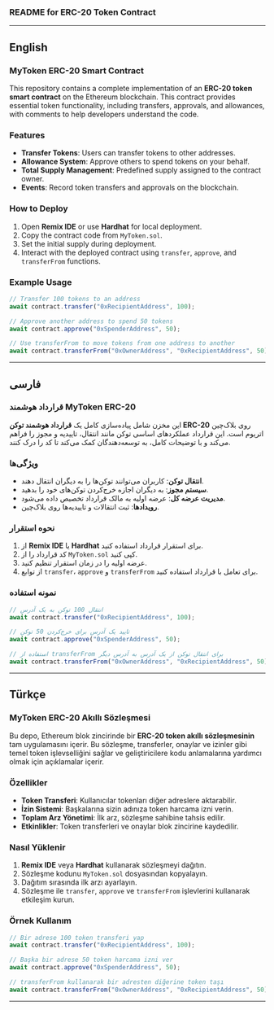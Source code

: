 ### README for ERC-20 Token Contract  

---

## English  

### MyToken ERC-20 Smart Contract  

This repository contains a complete implementation of an **ERC-20 token smart contract** on the Ethereum blockchain. This contract provides essential token functionality, including transfers, approvals, and allowances, with comments to help developers understand the code.  

### Features  
- **Transfer Tokens**: Users can transfer tokens to other addresses.  
- **Allowance System**: Approve others to spend tokens on your behalf.  
- **Total Supply Management**: Predefined supply assigned to the contract owner.  
- **Events**: Record token transfers and approvals on the blockchain.  

### How to Deploy  
1. Open **Remix IDE** or use **Hardhat** for local deployment.  
2. Copy the contract code from `MyToken.sol`.  
3. Set the initial supply during deployment.  
4. Interact with the deployed contract using `transfer`, `approve`, and `transferFrom` functions.

### Example Usage  
```javascript
// Transfer 100 tokens to an address
await contract.transfer("0xRecipientAddress", 100);

// Approve another address to spend 50 tokens
await contract.approve("0xSpenderAddress", 50);

// Use transferFrom to move tokens from one address to another
await contract.transferFrom("0xOwnerAddress", "0xRecipientAddress", 50);
```

---

## فارسی  

### قرارداد هوشمند MyToken ERC-20  

این مخزن شامل پیاده‌سازی کامل یک **قرارداد هوشمند توکن ERC-20** روی بلاک‌چین اتریوم است. این قرارداد عملکردهای اساسی توکن مانند انتقال، تاییدیه و مجوز را فراهم می‌کند و با توضیحات کامل، به توسعه‌دهندگان کمک می‌کند تا کد را درک کنند.  

### ویژگی‌ها  
- **انتقال توکن**: کاربران می‌توانند توکن‌ها را به دیگران انتقال دهند.  
- **سیستم مجوز**: به دیگران اجازه خرج‌کردن توکن‌های خود را بدهید.  
- **مدیریت عرضه کل**: عرضه اولیه به مالک قرارداد تخصیص داده می‌شود.  
- **رویدادها**: ثبت انتقالات و تاییدیه‌ها روی بلاک‌چین.  

### نحوه استقرار  
1. از **Remix IDE** یا **Hardhat** برای استقرار قرارداد استفاده کنید.  
2. کد قرارداد را از `MyToken.sol` کپی کنید.  
3. عرضه اولیه را در زمان استقرار تنظیم کنید.  
4. از توابع `transfer`، `approve` و `transferFrom` برای تعامل با قرارداد استفاده کنید.  

### نمونه استفاده  
```javascript
// انتقال 100 توکن به یک آدرس
await contract.transfer("0xRecipientAddress", 100);

// تایید یک آدرس برای خرج‌کردن 50 توکن
await contract.approve("0xSpenderAddress", 50);

// استفاده از transferFrom برای انتقال توکن از یک آدرس به آدرس دیگر
await contract.transferFrom("0xOwnerAddress", "0xRecipientAddress", 50);
```

---

## Türkçe  

### MyToken ERC-20 Akıllı Sözleşmesi  

Bu depo, Ethereum blok zincirinde bir **ERC-20 token akıllı sözleşmesinin** tam uygulamasını içerir. Bu sözleşme, transferler, onaylar ve izinler gibi temel token işlevselliğini sağlar ve geliştiricilere kodu anlamalarına yardımcı olmak için açıklamalar içerir.  

### Özellikler  
- **Token Transferi**: Kullanıcılar tokenları diğer adreslere aktarabilir.  
- **İzin Sistemi**: Başkalarına sizin adınıza token harcama izni verin.  
- **Toplam Arz Yönetimi**: İlk arz, sözleşme sahibine tahsis edilir.  
- **Etkinlikler**: Token transferleri ve onaylar blok zincirine kaydedilir.  

### Nasıl Yüklenir  
1. **Remix IDE** veya **Hardhat** kullanarak sözleşmeyi dağıtın.  
2. Sözleşme kodunu `MyToken.sol` dosyasından kopyalayın.  
3. Dağıtım sırasında ilk arzı ayarlayın.  
4. Sözleşme ile `transfer`, `approve` ve `transferFrom` işlevlerini kullanarak etkileşim kurun.  

### Örnek Kullanım  
```javascript
// Bir adrese 100 token transferi yap
await contract.transfer("0xRecipientAddress", 100);

// Başka bir adrese 50 token harcama izni ver
await contract.approve("0xSpenderAddress", 50);

// transferFrom kullanarak bir adresten diğerine token taşı
await contract.transferFrom("0xOwnerAddress", "0xRecipientAddress", 50);
```

---

